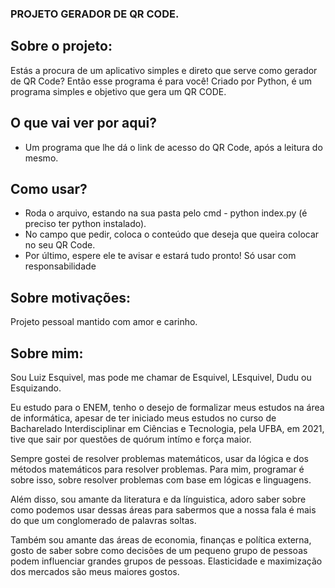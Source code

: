 ### PROJETO GERADOR DE QR CODE.
## Sobre o projeto:
Estás a procura de um aplicativo simples e direto que serve como gerador de QR Code? Então esse programa é para você! Criado por Python, é um programa simples e objetivo que gera um QR CODE.

## O que vai ver por aqui?
- Um programa que lhe dá o link de acesso do QR Code, após a leitura do mesmo.

## Como usar?
- Roda o arquivo, estando na sua pasta pelo cmd - python index.py (é preciso ter python instalado).
- No campo que pedir, coloca o conteúdo que deseja que queira colocar no seu QR Code.
- Por último, espere ele te avisar e estará tudo pronto! Só usar com responsabilidade 

## Sobre motivações:
Projeto pessoal mantido com amor e carinho.

## Sobre mim:
Sou Luiz Esquivel, mas pode me chamar de Esquivel, LEsquivel, Dudu ou Esquizando.

Eu estudo para o ENEM, tenho o desejo de formalizar meus estudos na área de informática, apesar de ter iniciado meus estudos no curso de Bacharelado Interdisciplinar em Ciências e Tecnologia, pela UFBA, em 2021, tive que sair por questões de quórum intímo e força maior.

Sempre gostei de resolver problemas matemáticos, usar da lógica e dos métodos matemáticos para resolver problemas. Para mim, programar é sobre isso, sobre resolver problemas com base em lógicas e linguagens.

Além disso, sou amante da literatura e da línguistica, adoro saber sobre como podemos usar dessas áreas para sabermos que a nossa fala é mais do que um conglomerado de palavras soltas.

Também sou amante das áreas de economia, finanças e política externa, gosto de saber sobre como decisões de um pequeno grupo de pessoas podem influenciar grandes grupos de pessoas. Elasticidade e maximização dos mercados são meus maiores gostos.